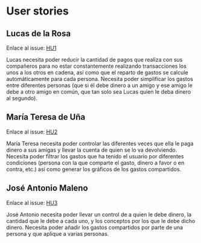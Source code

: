 # User stories

## Lucas de la Rosa

Enlace al issue: [HU1](https://github.com/jesusjmma/Proyecto-Infraestructura-Virtual/issues/2)

Lucas necesita poder reducir la cantidad de pagos que realiza con sus compañeros para no estar constantemente realizando transacciones los unos a los otros en cadena, así como que el reparto de gastos se calcule automáticamente para cada persona. Necesita poder simplificar los gastos entre diferentes personas (que si él debe dinero a un amigo y ese amigo le debe a otro amigo en común, que tan solo sea Lucas quien le deba dinero al segundo).


## María Teresa de Uña

Enlace al issue: [HU2](https://github.com/jesusjmma/Proyecto-Infraestructura-Virtual/issues/3)

María Teresa necesita poder controlar las diferentes veces que ella le paga dinero a sus amigas y llevar la cuenta de quien se lo va devolviendo. Necesita poder filtrar los gastos que ha tenido el usuario por diferentes condiciones (persona con la que comparte el gasto, dinero a favor o en contra, etc.) así como generar los gráficos de los gastos compartidos.


## José Antonio Maleno

Enlace al issue: [HU3](https://github.com/jesusjmma/Proyecto-Infraestructura-Virtual/issues/4)

José Antonio necesita poder llevar un control de a quien le debe dinero, la cantidad que le debe a cada uno, y los conceptos por los que le debe dicho dinero. Necesita poder añadir los gastos compartidos por parte de una persona y que aplique a varias personas.

